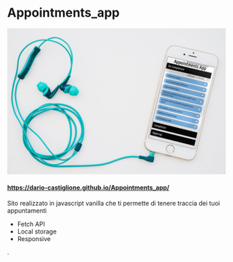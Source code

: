 # Appointments_app
<center>

<img src="./img/phone.png">
</center>

#### https://dario-castiglione.github.io/Appointments_app/
<p>
Sito realizzato in javascript vanilla che ti permette di tenere traccia dei tuoi appuntamenti</p> 

<ul>
<li>Fetch API</li>
<li>Local storage</li>
<li>Responsive</li>
</ul>

.